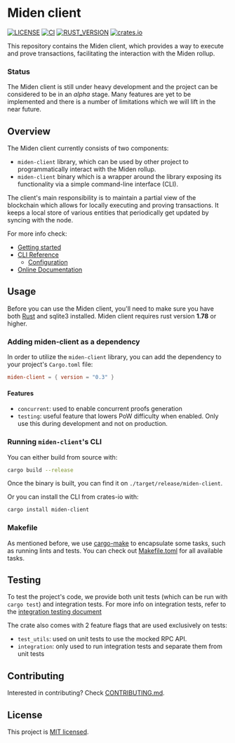 # Miden client

[![LICENSE](https://img.shields.io/badge/license-MIT-blue.svg)](https://github.com/0xPolygonMiden/miden-client/blob/main/LICENSE)
[![CI](https://github.com/0xPolygonMiden/miden-client/actions/workflows/ci.yml/badge.svg)](https://github.com/0xPolygonMiden/miden-clinet/actions/workflows/ci.yml)
[![RUST_VERSION](https://img.shields.io/badge/rustc-1.78+-lightgray.svg)]()
[![crates.io](https://img.shields.io/crates/v/miden-client)](https://crates.io/crates/miden-client)

This repository contains the Miden client, which provides a way to execute and prove transactions, facilitating the interaction with the Miden rollup.

### Status

The Miden client is still under heavy development and the project can be considered to be in an *alpha* stage. Many features are yet to be implemented and there is a number of limitations which we will lift in the near future.

## Overview

The Miden client currently consists of two components:

- `miden-client` library, which can be used by other project to programmatically interact with the Miden rollup. 
- `miden-client` binary which is a wrapper around the library exposing its functionality via a simple command-line interface (CLI).

The client's main responsibility is to maintain a partial view of the blockchain which allows for locally executing and proving transactions. It keeps a local store of various entities that periodically get updated by syncing with the node.

For more info check:

- [Getting started](https://0xpolygonmiden.github.io/miden-base/introduction/getting-started.html)
- [CLI Reference](./docs/cli-reference.md#types-of-transaction)
    - [Configuration](./docs/cli-config.md)
- [Online Documentation](https://docs.polygon.technology/miden/miden-client)

## Usage

Before you can use the Miden client, you'll need to make sure you have both
[Rust](https://www.rust-lang.org/tools/install) and sqlite3 installed. Miden
client requires rust version **1.78** or higher.

### Adding miden-client as a dependency

In order to utilize the `miden-client` library, you can add the dependency to your project's `Cargo.toml` file:

````toml
miden-client = { version = "0.3" }
````

#### Features

- `concurrent`: used to enable concurrent proofs generation
- `testing`: useful feature that lowers PoW difficulty when enabled. Only use this during development and not on production.

### Running `miden-client`'s CLI

You can either build from source with:

```bash
cargo build --release
```

Once the binary is built, you can find it on `./target/release/miden-client`.

Or you can install the CLI from crates-io with:

```bash
cargo install miden-client
```

### Makefile

As mentioned before, we use [cargo-make](https://github.com/sagiegurari/cargo-make) to encapsulate some tasks, such as running lints and tests. You can check out [Makefile.toml](./Makefile.toml) for all available tasks.

## Testing

To test the project's code, we provide both unit tests (which can be run with `cargo test`) and integration tests. For more info on integration tests, refer to the [integration testing document](./tests/README.md)

The crate also comes with 2 feature flags that are used exclusively on tests: 

- `test_utils`: used on unit tests to use the mocked RPC API.
- `integration`: only used to run integration tests and separate them from unit tests

## Contributing

Interested in contributing? Check [CONTRIBUTING.md](./CONTRIBUTING.md).

## License
This project is [MIT licensed](./LICENSE).
